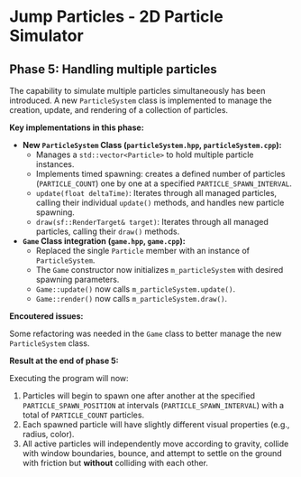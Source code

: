 # Jump Particles - 2D Particle Simulator

## Phase 5: Handling multiple particles

The capability to simulate multiple particles simultaneously has been introduced. A new `ParticleSystem` class is implemented to manage the creation, update, and rendering of a collection of particles.

**Key implementations in this phase:**

*   **New `ParticleSystem` Class (`particleSystem.hpp`, `particleSystem.cpp`):**
    *   Manages a `std::vector<Particle>` to hold multiple particle instances.
    *   Implements timed spawning: creates a defined number of particles (`PARTICLE_COUNT`) one by one at a specified `PARTICLE_SPAWN_INTERVAL`.
    *   `update(float deltaTime)`: Iterates through all managed particles, calling their individual `update()` methods, and handles new particle spawning.
    *   `draw(sf::RenderTarget& target)`: Iterates through all managed particles, calling their `draw()` methods.
*   **`Game` Class integration (`game.hpp`, `game.cpp`):**
    *   Replaced the single `Particle` member with an instance of `ParticleSystem`.
    *   The `Game` constructor now initializes `m_particleSystem` with desired spawning parameters.
    *   `Game::update()` now calls `m_particleSystem.update()`.
    *   `Game::render()` now calls `m_particleSystem.draw()`.

**Encoutered issues:**

Some refactoring was needed in the `Game` class to better manage the new `ParticleSystem` class.

**Result at the end of phase 5:**

Executing the program will now:
1.  Particles will begin to spawn one after another at the specified `PARTICLE_SPAWN_POSITION` at intervals (`PARTICLE_SPAWN_INTERVAL`) with a total of `PARTICLE_COUNT` particles.
2.  Each spawned particle will have slightly different visual properties (e.g., radius, color).
3.  All active particles will independently move according to gravity, collide with window boundaries, bounce, and attempt to settle on the ground with friction but **without** colliding with each other.
